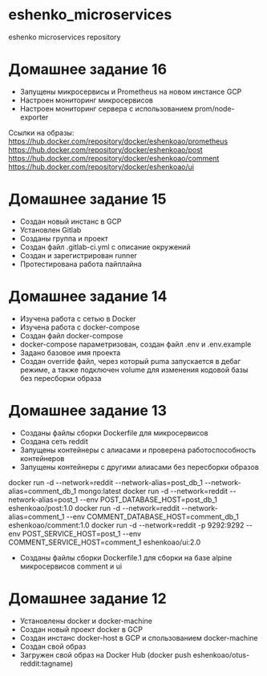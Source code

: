 # eshenko_microservices
eshenko microservices repository

Домашнее задание 16
===================

- Запущены микросервисы и Prometheus на новом инстансе GCP
- Настроен мониторинг микросервисов
- Настроен мониторинг сервера с использованием prom/node-exporter

Ссылки на образы:
https://hub.docker.com/repository/docker/eshenkoao/prometheus
https://hub.docker.com/repository/docker/eshenkoao/post
https://hub.docker.com/repository/docker/eshenkoao/comment
https://hub.docker.com/repository/docker/eshenkoao/ui

Домашнее задание 15
===================

- Создан новый инстанс в GCP
- Установлен Gitlab
- Созданы группа и проект
- Создан файл .gitlab-ci.yml с описание окружений
- Создан и зарегистрирован runner
- Протестирована работа пайплайна


Домашнее задание 14
===================

- Изучена работа с сетью в Docker
- Изучена работа с docker-compose
- Создан файл docker-compose
- docker-compose параметризован, создан файл .env и .env.example
- Задано базовое имя проекта
- Создан override файл, через который puma запускается в дебаг режиме, а также подключен volume для изменения кодовой базы без пересборки образа


Домашнее задание 13
===================

- Созданы файлы сборки Dockerfile для микросервисов
- Создана сеть reddit
- Запущены контейнеры с алиасами и проверена работоспособность контейнеров
- Запущены контейнеры с другими алиасами без пересборки образов

docker run -d --network=reddit --network-alias=post_db_1 --network-alias=comment_db_1 mongo:latest
docker run -d --network=reddit --network-alias=post_1 --env POST_DATABASE_HOST=post_db_1 eshenkoao/post:1.0
docker run -d --network=reddit --network-alias=comment_1 --env COMMENT_DATABASE_HOST=comment_db_1 eshenkoao/comment:1.0
docker run -d --network=reddit -p 9292:9292 --env POST_SERVICE_HOST=post_1 --env COMMENT_SERVICE_HOST=comment_1 eshenkoao/ui:2.0

- Созданы файлы сборки Dockerfile.1 для сборки на базе alpine микросервисов comment и ui



Домашнее задание 12
===================

- Установлены docker и docker-machine
- Создан новый проект docker в GCP
- Создан инстанс docker-host в GCP и спользованием docker-machine
- Создан свой образ
- Загружен свой образ на Docker Hub (docker push eshenkoao/otus-reddit:tagname)
